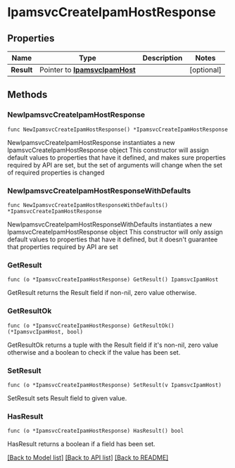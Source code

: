 # IpamsvcCreateIpamHostResponse

## Properties

Name | Type | Description | Notes
------------ | ------------- | ------------- | -------------
**Result** | Pointer to [**IpamsvcIpamHost**](IpamsvcIpamHost.md) |  | [optional] 

## Methods

### NewIpamsvcCreateIpamHostResponse

`func NewIpamsvcCreateIpamHostResponse() *IpamsvcCreateIpamHostResponse`

NewIpamsvcCreateIpamHostResponse instantiates a new IpamsvcCreateIpamHostResponse object
This constructor will assign default values to properties that have it defined,
and makes sure properties required by API are set, but the set of arguments
will change when the set of required properties is changed

### NewIpamsvcCreateIpamHostResponseWithDefaults

`func NewIpamsvcCreateIpamHostResponseWithDefaults() *IpamsvcCreateIpamHostResponse`

NewIpamsvcCreateIpamHostResponseWithDefaults instantiates a new IpamsvcCreateIpamHostResponse object
This constructor will only assign default values to properties that have it defined,
but it doesn't guarantee that properties required by API are set

### GetResult

`func (o *IpamsvcCreateIpamHostResponse) GetResult() IpamsvcIpamHost`

GetResult returns the Result field if non-nil, zero value otherwise.

### GetResultOk

`func (o *IpamsvcCreateIpamHostResponse) GetResultOk() (*IpamsvcIpamHost, bool)`

GetResultOk returns a tuple with the Result field if it's non-nil, zero value otherwise
and a boolean to check if the value has been set.

### SetResult

`func (o *IpamsvcCreateIpamHostResponse) SetResult(v IpamsvcIpamHost)`

SetResult sets Result field to given value.

### HasResult

`func (o *IpamsvcCreateIpamHostResponse) HasResult() bool`

HasResult returns a boolean if a field has been set.


[[Back to Model list]](../README.md#documentation-for-models) [[Back to API list]](../README.md#documentation-for-api-endpoints) [[Back to README]](../README.md)


